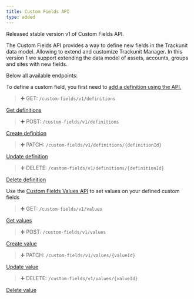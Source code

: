 ```yaml
---
title: Custom Fields API
type: added
---
```


Released stable version v1 of Custom Fields API.

The Custom Fields API provides a way to define new fields in the Trackunit data model. Allowing to extend and customize Trackunit Manager. In this version 1 we support extending the data model of assets, accounts, groups and sites with new fields.

Below all available endpoints:

To define a custom field, you first need to [add a definition using the API.](/reference/custom-field-definitions)

> ➕ GET: `/custom-fields/v1/definitions`

[Get definitions](ref:custom-fields-get-definitions)

> ➕ POST: `/custom-fields/v1/definitions`

[Create definition](ref:custom-fields-create-definition)

> ➕ PATCH: `/custom-fields/v1/definitions/{definitionId}`

[Update definition](ref:custom-fields-patch-definition)

> ➕ DELETE: `/custom-fields/v1/definitions/{definitionId}`

[Delete definition](ref:custom-fields-delete-definition)

Use the [Custom Fields Values API](/reference/custom-field-values) to set values on your defined custom fields

> ➕ GET: `/custom-fields/v1/values`

[Get values](ref:custom-fields-get-values)

> ➕ POST: `/custom-fields/v1/values`

[Create value](ref:custom-fields-create-value)

> ➕ PATCH: `/custom-fields/v1/values/{valueId}`

[Update value](ref:custom-fields-patch-value)

> ➕ DELETE: `/custom-fields/v1/values/{valueId}`

[Delete value](ref:custom-fields-delete-value)

